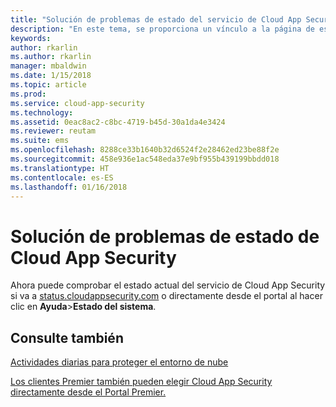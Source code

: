 ```yaml
---
title: "Solución de problemas de estado del servicio de Cloud App Security | Microsoft Docs"
description: "En este tema, se proporciona un vínculo a la página de estado de Cloud App Security"
keywords: 
author: rkarlin
ms.author: rkarlin
manager: mbaldwin
ms.date: 1/15/2018
ms.topic: article
ms.prod: 
ms.service: cloud-app-security
ms.technology: 
ms.assetid: 0eac8ac2-c8bc-4719-b45d-30a1da4e3424
ms.reviewer: reutam
ms.suite: ems
ms.openlocfilehash: 8288ce33b1640b32d6524f2e28462ed23be88f2e
ms.sourcegitcommit: 458e936e1ac548eda37e9bf955b439199bbdd018
ms.translationtype: HT
ms.contentlocale: es-ES
ms.lasthandoff: 01/16/2018
---
```

# <a name="troubleshooting-cloud-app-security-status"></a>Solución de problemas de estado de Cloud App Security

Ahora puede comprobar el estado actual del servicio de Cloud App Security si va a [status.cloudappsecurity.com](http://www.status.cloudappsecurity.com) o directamente desde el portal al hacer clic en **Ayuda**>**Estado del sistema**. 

## <a name="see-also"></a>Consulte también  
[Actividades diarias para proteger el entorno de nube](daily-activities-to-protect-your-cloud-environment.md)   

[Los clientes Premier también pueden elegir Cloud App Security directamente desde el Portal Premier.](https://premier.microsoft.com/)  
  
  